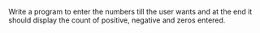 Write a program to enter the numbers till the user wants and at the end it should display the count of positive, negative and zeros entered.